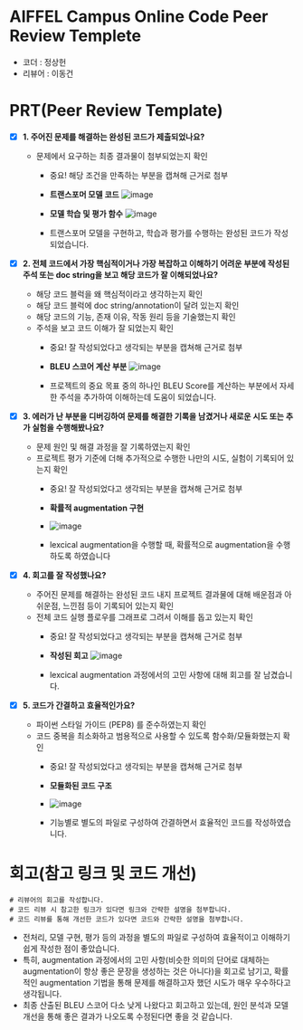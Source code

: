 # AIFFEL Campus Online Code Peer Review Templete
- 코더 : 정상헌
- 리뷰어 : 이동건


# PRT(Peer Review Template)
- [X]  **1. 주어진 문제를 해결하는 완성된 코드가 제출되었나요?**
    - 문제에서 요구하는 최종 결과물이 첨부되었는지 확인
        - 중요! 해당 조건을 만족하는 부분을 캡쳐해 근거로 첨부
     
        - **트랜스포머 모델 코드**
        ![image](https://github.com/user-attachments/assets/63e060ae-5749-4178-a599-c7fd06d4d900)
        - **모델 학습 및 평가 함수**
        ![image](https://github.com/user-attachments/assets/f6ba5270-b7bb-4ee6-8ceb-06e765e871e1)

        - 트랜스포머 모델을 구현하고, 학습과 평가를 수행하는 완성된 코드가 작성되었습니다.
    
- [X]  **2. 전체 코드에서 가장 핵심적이거나 가장 복잡하고 이해하기 어려운 부분에 작성된 
주석 또는 doc string을 보고 해당 코드가 잘 이해되었나요?**
    - 해당 코드 블럭을 왜 핵심적이라고 생각하는지 확인
    - 해당 코드 블럭에 doc string/annotation이 달려 있는지 확인
    - 해당 코드의 기능, 존재 이유, 작동 원리 등을 기술했는지 확인
    - 주석을 보고 코드 이해가 잘 되었는지 확인
        - 중요! 잘 작성되었다고 생각되는 부분을 캡쳐해 근거로 첨부
     
        - **BLEU 스코어 계산 부분**
        ![image](https://github.com/user-attachments/assets/0db84838-23c8-4103-adef-a57a2bbd816c)

        - 프로젝트의 중요 목표 중의 하나인 BLEU Score를 계산하는 부분에서 자세한 주석을 추가하여 이해하는데 도움이 되었습니다.
        
- [X]  **3. 에러가 난 부분을 디버깅하여 문제를 해결한 기록을 남겼거나
새로운 시도 또는 추가 실험을 수행해봤나요?**
    - 문제 원인 및 해결 과정을 잘 기록하였는지 확인
    - 프로젝트 평가 기준에 더해 추가적으로 수행한 나만의 시도, 
    실험이 기록되어 있는지 확인
        - 중요! 잘 작성되었다고 생각되는 부분을 캡쳐해 근거로 첨부
     
        - **확률적 augmentation 구현**
        - ![image](https://github.com/user-attachments/assets/28cac6ce-5f01-483c-82d3-7f38922870b9)

        - lexcical augmentation을 수행할 때, 확률적으로 augmentation을 수행하도록 하였습니다
        
- [X]  **4. 회고를 잘 작성했나요?**
    - 주어진 문제를 해결하는 완성된 코드 내지 프로젝트 결과물에 대해
    배운점과 아쉬운점, 느낀점 등이 기록되어 있는지 확인
    - 전체 코드 실행 플로우를 그래프로 그려서 이해를 돕고 있는지 확인
        - 중요! 잘 작성되었다고 생각되는 부분을 캡쳐해 근거로 첨부
     
        - **작성된 회고**
        ![image](https://github.com/user-attachments/assets/e1da9cf8-3db3-49a3-aa3b-710cd827ec53)

        - lexcical augmentation 과정에서의 고민 사항에 대해 회고를 잘 남겼습니다.
        
- [X]  **5. 코드가 간결하고 효율적인가요?**
    - 파이썬 스타일 가이드 (PEP8) 를 준수하였는지 확인
    - 코드 중복을 최소화하고 범용적으로 사용할 수 있도록 함수화/모듈화했는지 확인
        - 중요! 잘 작성되었다고 생각되는 부분을 캡쳐해 근거로 첨부
     
        - **모듈화된 코드 구조**
        - ![image](https://github.com/user-attachments/assets/b6238383-99c2-4892-8821-0d532ab6611c)

        - 기능별로 별도의 파일로 구성하여 간결하면서 효율적인 코드를 작성하였습니다.

# 회고(참고 링크 및 코드 개선)
```
# 리뷰어의 회고를 작성합니다.
# 코드 리뷰 시 참고한 링크가 있다면 링크와 간략한 설명을 첨부합니다.
# 코드 리뷰를 통해 개선한 코드가 있다면 코드와 간략한 설명을 첨부합니다.
```
- 전처리, 모델 구현, 평가 등의 과정을 별도의 파일로 구성하여 효율적이고 이해하기 쉽게 작성한 점이 좋았습니다.
- 특히, augmentation 과정에서의 고민 사항(비슷한 의미의 단어로 대체하는 augmentation이 항상 좋은 문장을 생성하는 것은 아니다)을 회고로 남기고, 확률적인 augmentation 기법을 통해 문제를 해결하고자 했던 시도가 매우 우수하다고 생각됩니다.
- 최종 산출된 BLEU 스코어 다소 낮게 나왔다고 회고하고 있는데, 원인 분석과 모델 개선을 통해 좋은 결과가 나오도록 수정된다면 좋을 것 같습니다.
